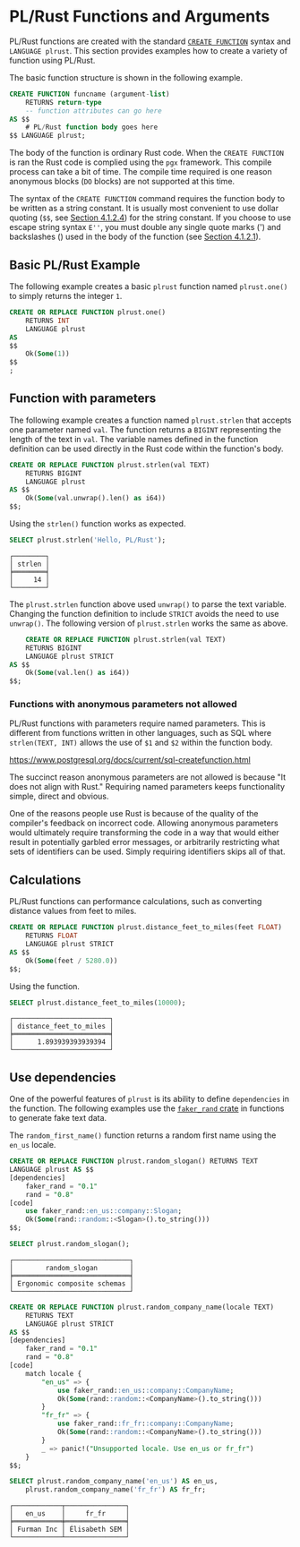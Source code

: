 # PL/Rust Functions and Arguments

PL/Rust functions are created with the standard
[`CREATE FUNCTION`](https://www.postgresql.org/docs/current/sql-createfunction.html)
syntax and `LANGUAGE plrust`.
This section provides examples how to create a variety
of function using PL/Rust.


The basic function structure is shown in the following example.

```sql
CREATE FUNCTION funcname (argument-list)
    RETURNS return-type
    -- function attributes can go here
AS $$
    # PL/Rust function body goes here
$$ LANGUAGE plrust;
```

The body of the function is ordinary
Rust code. When the `CREATE FUNCTION` is ran the Rust code is
complied using the `pgx` framework.
This compile process can take a bit of time.
The compile time required is one reason anonymous blocks (`DO` blocks)
are not supported at this time.

The syntax of the `CREATE FUNCTION` command requires the function
body to be written as a string constant. It is usually most convenient 
to use dollar quoting (`$$`, see [Section 4.1.2.4](https://www.postgresql.org/docs/current/sql-syntax-lexical.html#SQL-SYNTAX-DOLLAR-QUOTING))
for the string constant. If you choose to use escape string syntax
`E''`, you must double any single quote marks (') and
backslashes (\) used in the body of the function (see
[Section 4.1.2.1](https://www.postgresql.org/docs/current/sql-syntax-lexical.html#SQL-SYNTAX-STRINGS)).


## Basic PL/Rust Example


The following example creates a basic `plrust` function named
`plrust.one()` to simply returns the integer `1`.


```sql
CREATE OR REPLACE FUNCTION plrust.one()
    RETURNS INT
    LANGUAGE plrust
AS
$$
    Ok(Some(1))
$$
;
```


## Function with parameters

The following example creates a function named `plrust.strlen`
that accepts one parameter named `val`. The function returns a `BIGINT` representing the length of the text in `val`.  The variable names
defined in the function definition can be used directly in the Rust
code within the function's body.

```sql
CREATE OR REPLACE FUNCTION plrust.strlen(val TEXT)
    RETURNS BIGINT
    LANGUAGE plrust
AS $$
    Ok(Some(val.unwrap().len() as i64))
$$;
```

Using the `strlen()` function works as expected.

```sql
SELECT plrust.strlen('Hello, PL/Rust');
```

```
┌────────┐
│ strlen │
╞════════╡
│     14 │
└────────┘
```


The `plrust.strlen` function above used `unwrap()` to parse the
text variable. Changing the function definition to include `STRICT`
avoids the need to use `unwrap()`.  The following version
of `plrust.strlen` works the same as above.


```sql
    CREATE OR REPLACE FUNCTION plrust.strlen(val TEXT)
    RETURNS BIGINT
    LANGUAGE plrust STRICT
AS $$
    Ok(Some(val.len() as i64))
$$;
```


### Functions with anonymous parameters not allowed

PL/Rust functions with parameters require named parameters.
This is different from functions written in other languages,
such as SQL where `strlen(TEXT, INT)` allows the use of
`$1` and `$2` within the function body.

https://www.postgresql.org/docs/current/sql-createfunction.html


The succinct reason anonymous parameters are not allowed is because
"It does not align with Rust."  Requiring named parameters
keeps functionality simple, direct and obvious.

One of the reasons people use Rust is because of the quality of the compiler's feedback on incorrect code. Allowing anonymous parameters would ultimately require transforming the code in a way that would either result in potentially garbled error messages, or arbitrarily restricting what sets of identifiers can be used. Simply requiring identifiers skips all of that.


## Calculations

PL/Rust functions can performance calculations, such as converting
distance values from feet to miles.

```sql
CREATE OR REPLACE FUNCTION plrust.distance_feet_to_miles(feet FLOAT)
    RETURNS FLOAT
    LANGUAGE plrust STRICT
AS $$
    Ok(Some(feet / 5280.0))
$$;
```

Using the function.

```sql
SELECT plrust.distance_feet_to_miles(10000);
```

```
┌────────────────────────┐
│ distance_feet_to_miles │
╞════════════════════════╡
│      1.893939393939394 │
└────────────────────────┘
```


## Use dependencies

One of the powerful features of `plrust` is its ability to define `dependencies`
in the function.  The following examples use the
[`faker_rand` crate](https://docs.rs/faker_rand/latest/faker_rand/index.html)
in functions to generate fake text data.

The `random_first_name()` function returns a random first name using the
 `en_us` locale.
 

```sql
CREATE OR REPLACE FUNCTION plrust.random_slogan() RETURNS TEXT
LANGUAGE plrust AS $$
[dependencies]
    faker_rand = "0.1"
    rand = "0.8"
[code]
    use faker_rand::en_us::company::Slogan;
    Ok(Some(rand::random::<Slogan>().to_string()))
$$;
```


```sql
SELECT plrust.random_slogan();
```

```
┌─────────────────────────────┐
│        random_slogan        │
╞═════════════════════════════╡
│ Ergonomic composite schemas │
└─────────────────────────────┘
```


```sql
CREATE OR REPLACE FUNCTION plrust.random_company_name(locale TEXT)
    RETURNS TEXT
    LANGUAGE plrust STRICT
AS $$
[dependencies]
    faker_rand = "0.1"
    rand = "0.8"
[code]
    match locale {
        "en_us" => {
            use faker_rand::en_us::company::CompanyName;
            Ok(Some(rand::random::<CompanyName>().to_string()))
        }
        "fr_fr" => {
            use faker_rand::fr_fr::company::CompanyName;
            Ok(Some(rand::random::<CompanyName>().to_string()))
        }
        _ => panic!("Unsupported locale. Use en_us or fr_fr")
    }
$$;
```


```sql
SELECT plrust.random_company_name('en_us') AS en_us,
    plrust.random_company_name('fr_fr') AS fr_fr;
```


```
┌────────────┬───────────────┐
│   en_us    │     fr_fr     │
╞════════════╪═══════════════╡
│ Furman Inc │ Élisabeth SEM │
└────────────┴───────────────┘
```


